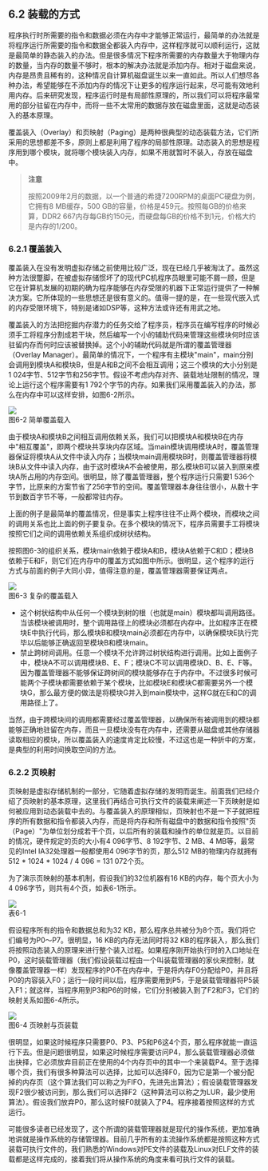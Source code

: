## 6.2 装载的方式

程序执行时所需要的指令和数据必须在内存中才能够正常运行，最简单的办法就是将程序运行所需要的指令和数据全都装入内存中，这样程序就可以顺利运行，这就是最简单的静态装入的办法。但是很多情况下程序所需要的内存数量大于物理内存的数量，当内存的数量不够时，根本的解决办法就是添加内存。相对于磁盘来说，内存是昂贵且稀有的，这种情况自计算机磁盘诞生以来一直如此。所以人们想尽各种办法，希望能够在不添加内存的情况下让更多的程序运行起来，尽可能有效地利用内存。后来研究发现，程序运行时是有局部性原理的，所以我们可以将程序最常用的部分驻留在内存中，而将一些不太常用的数据存放在磁盘里面，这就是动态装入的基本原理。

覆盖装入（Overlay）和页映射（Paging）是两种很典型的动态装载方法，它们所采用的思想都差不多，原则上都是利用了程序的局部性原理。动态装入的思想是程序用到哪个模块，就将哪个模块装入内存，如果不用就暂时不装入，存放在磁盘中。

> **注意**
>
> 按照2009年2月的数据，以一个普通的希捷7200RPM的桌面PC硬盘为例，它拥有8
> MB缓存，500 GB的容量，价格是459元。按照每GB的价格来算，DDR2
> 667内存每GB约150元，而硬盘每GB的价格不到1元，价格大约是内存的1/200。

### 6.2.1 覆盖装入

覆盖装入在没有发明虚拟存储之前使用比较广泛，现在已经几乎被淘汰了。虽然这种方法很蹩脚，在被虚拟存储惯坏了的现代PC机程序员眼里可能不屑一顾，但是它在计算机发展的初期的确为程序能够在内存受限的机器下正常运行提供了一种解决方案。它所体现的一些思想还是很有意义的。值得一提的是，在一些现代嵌入式的内存受限环境下，特别是诸如DSP等，这种方法或许还有用武之地。

覆盖装入的方法把挖掘内存潜力的任务交给了程序员，程序员在编写程序的时候必须手工将程序分割成若干块，然后编写一个小的辅助代码来管理这些模块何时应该驻留内存而何时应该被替换掉。这个小的辅助代码就是所谓的覆盖管理器（Overlay
Manager）。最简单的情况下，一个程序有主模块"main"，main分别会调用到模块A和模块B，但是A和B之间不会相互调用；这三个模块的大小分别是1
024字节、512字节和256字节。假设不考虑内存对齐、装载地址限制的情况，理论上运行这个程序需要有1
792个字节的内存。如果我们采用覆盖装入的办法，那么在内存中可以这样安排，如图6-2所示。

![](../Images/6-2.jpg)\
图6-2 简单覆盖载入

由于模块A和模块B之间相互调用依赖关系，我们可以把模块A和模块B在内存中"相互覆盖"，即两个模块共享块内存区域。当main模块调用模块A时，覆盖管理器保证将模块A从文件中读入内存；当模块main调用模块B时，则覆盖管理器将模块B从文件中读入内存，由于这时模块A不会被使用，那么模块B可以装入到原来模块A所占用的内存空间。很明显，除了覆盖管理器，整个程序运行只需要1
536个字节，比原来的方案节省了256字节的空间。覆盖管理器本身往往很小，从数十字节到数百字节不等，一般都常驻内存。

上面的例子是最简单的覆盖情况，但是事实上程序往往不止两个模块，而模块之间的调用关系也比上面的例子要复杂。在多个模块的情况下，程序员需要手工将模块按照它们之间的调用依赖关系组织成树状结构。

按照图6-3的组织关系，模块main依赖于模块A和B，模块A依赖于C和D；模块B依赖于E和F，则它们在内存中的覆盖方式如图中所示。很明显，这个程序的运行方式与前面的例子大同小异，值得注意的是，覆盖管理器需要保证两点。

![](../Images/6-3.jpg)\
图6-3 复杂的覆盖载入

- 这个树状结构中从任何一个模块到树的根（也就是main）模块都叫调用路径。当该模块被调用时，整个调用路径上的模块必须都在内存中。比如程序正在模块E中执行代码，那么模块B和模块main必须都在内存中，以确保模块E执行完毕以后能够正确返回至模块B和模块main。
- 禁止跨树间调用。任意一个模块不允许跨过树状结构进行调用。比如上面例子中，模块A不可以调用模块B、E、F；模块C不可以调用模块D、B、E、F等。因为覆盖管理器不能够保证跨树间的模块能够存在于内存中。不过很多时候可能两个子模块都需要依赖于某个模块，比如模块E和模块C都需要另外一个模块G，那么最方便的做法是将模块G并入到main模块中，这样G就在E和C的调用路径上了。

当然，由于跨模块间的调用都需要经过覆盖管理器，以确保所有被调用到的模块都能够正确地驻留在内存，而且一旦模块没有在内存中，还需要从磁盘或其他存储器读取相应的模块，所以覆盖装入的速度肯定比较慢，不过这也是一种折中的方案，是典型的利用时间换取空间的方法。

### 6.2.2 页映射

页映射是虚拟存储机制的一部分，它随着虚拟存储的发明而诞生。前面我们已经介绍了页映射的基本原理，这里我们再结合可执行文件的装载来阐述一下页映射是如何被应用到动态装载中去的。与覆盖装入的原理相似，页映射也不是一下子就把程序的所有数据和指令都装入内存，而是将内存和所有磁盘中的数据和指令按照"页（Page）"为单位划分成若干个页，以后所有的装载和操作的单位就是页。以目前的情况，硬件规定的页的大小有4
096字节、8 192字节、2 MB、4 MB等，最常见的Intel IA32处理器一般都使用4
096字节的页，那么512 MB的物理内存就拥有512 \* 1024 \* 1024 / 4 096 = 131
072个页。

为了演示页映射的基本机制，假设我们的32位机器有16 KB的内存，每个页大小为4
096字节，则共有4个页，如表6-1所示。

![](../Images/6-0-1.jpg)\
表6-1

假设程序所有的指令和数据总和为32
KB，那么程序总共被分为8个页。我们将它们编号为P0～P7。很明显，16
KB的内存无法同时将32
KB的程序装入，那么我们将按照动态装入的原理来进行整个装入过程。如果程序刚开始执行时的入口地址在P0，这时装载管理器（我们假设装载过程由一个叫装载管理器的家伙来控制，就像覆盖管理器一样）发现程序的P0不在内存中，于是将内存F0分配给P0，并且将P0的内容装入F0；运行一段时间以后，程序需要用到P5，于是装载管理器将P5装入F1；就这样，当程序用到P3和P6的时候，它们分别被装入到了F2和F3，它们的映射关系如图6-4所示。

![](../Images/6-4.jpg)\
图6-4 页映射与页装载

很明显，如果这时候程序只需要P0、P3、P5和P6这4个页，那么程序就能一直运行下去。但是问题很明显，如果这时候程序需要访问P4，那么装载管理器必须做出抉择，它必须放弃目前正在使用的4个内存页中的其中一个来装载P4。至于选择哪个页，我们有很多种算法可以选择，比如可以选择F0，因为它是第一个被分配掉的内存页（这个算法我们可以称之为FIFO，先进先出算法）；假设装载管理器发现F2很少被访问到，那么我们可以选择F2（这种算法可以称之为LUR，最少使用算法）。假设我们放弃P0，那么这时候F0就装入了P4。程序接着按照这样的方式运行。

可能很多读者已经发现了，这个所谓的装载管理器就是现代的操作系统，更加准确地讲就是操作系统的存储管理器。目前几乎所有的主流操作系统都是按照这种方式装载可执行文件的，我们熟悉的Windows对PE文件的装载及Linux对ELF文件的装载都是这样完成的，接着我们将从操作系统的角度来看可执行文件的装载。
